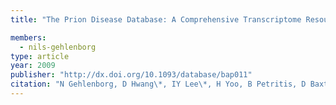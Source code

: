 ```yaml
---
title: "The Prion Disease Database: A Comprehensive Transcriptome Resource for Systems Biology Research in Prion Diseases"

members:
  - nils-gehlenborg
type: article
year: 2009
publisher: "http://dx.doi.org/10.1093/database/bap011"
citation: "N Gehlenborg, D Hwang\*, IY Lee\*, H Yoo, B Petritis, D Baxter, R Pitstick, B Marzolf, SJ DeArmond, GA Carlson and LE Hood, “The Prion Disease Database: A Comprehensive Transcriptome Resource for Systems Biology Research in Prion Diseases“, *Database* 2009:bap011 (2009)."
---
```


